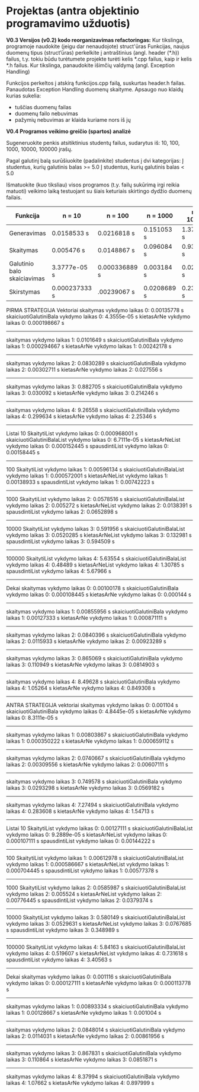 # Projektas (antra objektinio programavimo užduotis)

**V0.3
Versijos (v0.2) kodo reorganizavimas refactoringas:**
Kur tikslinga, programoje naudokite (jeigu dar nenaudojote) struct'ūras
Funkcijas, naujus duomenų tipus (struct’ūras) perkelkite į antraštinius (angl. header (*.h)) failus, t.y. tokiu būdu turėtumete projekte turėti kelis *.cpp failus, kaip ir kelis *.h failus.
Kur tikslinga, panaudokite išimčių valdymą (angl. Exception Handling)

Funkcijos perkeltos į atskirą funkcijos.cpp failą, suskurtas header.h failas.
Panaudotas Exception Handling duomenų skaityme. Apsaugo nuo klaidų kurias sukelia:
- tuščias duomenų failas
- duomenų failo nebuvimas
- pažymių nebuvimas ar klaida kuriame nors iš jų

**V0.4
Programos veikimo greičio (spartos) analizė**

Sugeneruokite penkis atsitiktinius studentų failus, sudarytus iš: 10, 100, 1000, 10000, 100000 įrašų.

Pagal galutinį balą surūšiuokite (padalinkite) studentus į dvi kategorijas:
Į studentus, kurių galutinis balas >= 5.0
Į studentus, kurių galutinis balas < 5.0

Išmatuokite (kuo tiksliau) visos programos (t.y. failų sukūrimą irgi reikia matuoti) veikimo laiką testuojant su šiais keturiais skirtingo dydžio duomenų failais.

| Funkcija | n = 10 | n = 100 | n = 1000 | n = 10000 | n = 100000 | 
| ----------------| ------------ | -------- | ------- | ------- | ------- |
| Generavimas |  0.0158533 s| 0.0216818 s| 0.151053 s | 1.37125 s | 13.4309 s |
| Skaitymas |  0.005476 s| 0.0148867 s | 0.096084 s | 0.930283 s |  9.37558 s |
| Galutinio balo skaiciavimas | 3.3777e-05 s |  0.000336889 s| 0.003184 s| 0.029408 s | 0.306129 s |
| Skirstymas | 0.000237333 s| .00239067 s | 0.0208689 s|  0.23731 s | 2.67215 s |

PIRMA STRATEGIJA
Vektoriai
skaitymas vykdymo laikas                0: 0.00135778 s
skaiciuotiGalutiniBala vykdymo laikas   0: 4.3555e-05 s
kietasArNe vykdymo laikas               0: 0.000198667 s
______________________________
skaitymas vykdymo laikas                1: 0.0101649 s
skaiciuotiGalutiniBala vykdymo laikas   1: 0.000294667 s
kietasArNe vykdymo laikas               1: 0.00242178 s
______________________________
skaitymas vykdymo laikas                2: 0.0830289 s
skaiciuotiGalutiniBala vykdymo laikas   2: 0.00302711 s
kietasArNe vykdymo laikas               2: 0.027556   s
______________________________
skaitymas vykdymo laikas                3: 0.882705 s
skaiciuotiGalutiniBala vykdymo laikas   3: 0.030092 s
kietasArNe vykdymo laikas               3: 0.214246   s
______________________________
skaitymas vykdymo laikas                4: 9.26558 s
skaiciuotiGalutiniBala vykdymo laikas   4: 0.299634 s
kietasArNe vykdymo laikas               4: 2.25346    s
______________________________
Listai
10
SkaitytiList vykdymo laikas                       0: 0.000968001 s
skaiciuotiGalutiniBalaList vykdymo laikas         0: 6.7111e-05 s
kietasArNeList vykdymo laikas                     0: 0.000152445 s
spausdintiList vykdymo laikas                     0: 0.00158445 s
______________________________
100
SkaitytiList vykdymo laikas                       1: 0.00596134 s
skaiciuotiGalutiniBalaList vykdymo laikas         1: 0.000572001 s
kietasArNeList vykdymo laikas                     1: 0.00138933 s
spausdintiList vykdymo laikas                     1: 0.00742223 s
______________________________
1000
SkaitytiList vykdymo laikas                       2: 0.0578516 s
skaiciuotiGalutiniBalaList vykdymo laikas         2: 0.005272 s
kietasArNeList vykdymo laikas                     2: 0.0138391 s
spausdintiList vykdymo laikas                     2: 0.0652898 s
______________________________
10000
SkaitytiList vykdymo laikas                       3: 0.591956 s
skaiciuotiGalutiniBalaList vykdymo laikas         3: 0.0520285 s
kietasArNeList vykdymo laikas                     3: 0.132981 s
spausdintiList vykdymo laikas                     3: 0.594509 s
______________________________
100000
SkaitytiList vykdymo laikas                       4: 5.63554 s
skaiciuotiGalutiniBalaList vykdymo laikas         4: 0.48489 s
kietasArNeList vykdymo laikas                     4: 1.30785 s
spausdintiList vykdymo laikas                     4: 5.67966 s
______________________________
Dekai
skaitymas vykdymo laikas                0: 0.00100178 s
skaiciuotiGalutiniBala vykdymo laikas   0: 0.000108445 s
kietasArNe vykdymo laikas               0: 0.000144   s
______________________________
skaitymas vykdymo laikas                1: 0.00855956 s
skaiciuotiGalutiniBala vykdymo laikas   1: 0.00127333 s
kietasArNe vykdymo laikas               1: 0.000871111 s
______________________________
skaitymas vykdymo laikas                2: 0.0840396 s
skaiciuotiGalutiniBala vykdymo laikas   2: 0.0115933 s
kietasArNe vykdymo laikas               2: 0.00923289 s
______________________________
skaitymas vykdymo laikas                3: 0.865069 s
skaiciuotiGalutiniBala vykdymo laikas   3: 0.110949 s
kietasArNe vykdymo laikas               3: 0.0814903  s
______________________________
skaitymas vykdymo laikas                4: 8.49628 s
skaiciuotiGalutiniBala vykdymo laikas   4: 1.05264 s
kietasArNe vykdymo laikas               4: 0.849308   s
______________________________
ANTRA STRATEGIJA
vektoriai
skaitymas vykdymo laikas                0: 0.001104 s
skaiciuotiGalutiniBala vykdymo laikas   0: 4.8445e-05 s
kietasArNe vykdymo laikas               0: 8.3111e-05 s
______________________________
skaitymas vykdymo laikas                1: 0.00803867 s
skaiciuotiGalutiniBala vykdymo laikas   1: 0.000350222 s
kietasArNe vykdymo laikas               1: 0.000659112 s
______________________________
skaitymas vykdymo laikas                2: 0.0740667 s
skaiciuotiGalutiniBala vykdymo laikas   2: 0.00309556 s
kietasArNe vykdymo laikas               2: 0.00607111 s
______________________________
skaitymas vykdymo laikas                3: 0.749578 s
skaiciuotiGalutiniBala vykdymo laikas   3: 0.0293298 s
kietasArNe vykdymo laikas               3: 0.0569182  s
______________________________
skaitymas vykdymo laikas                4: 7.27494 s
skaiciuotiGalutiniBala vykdymo laikas   4: 0.283608 s
kietasArNe vykdymo laikas               4: 1.54713    s
______________________________
Listai
10
SkaitytiList vykdymo laikas                       0: 0.00127111 s
skaiciuotiGalutiniBalaList vykdymo laikas         0: 9.2889e-05 s
kietasArNeList vykdymo laikas                     0: 0.000107111 s
spausdintiList vykdymo laikas                     0: 0.00144222 s
______________________________
100
SkaitytiList vykdymo laikas                       1: 0.00612978 s
skaiciuotiGalutiniBalaList vykdymo laikas         1: 0.000586667 s
kietasArNeList vykdymo laikas                     1: 0.000704445 s
spausdintiList vykdymo laikas                     1: 0.00577378 s
______________________________
1000
SkaitytiList vykdymo laikas                       2: 0.0585987 s
skaiciuotiGalutiniBalaList vykdymo laikas         2: 0.005524 s
kietasArNeList vykdymo laikas                     2: 0.00776445 s
spausdintiList vykdymo laikas                     2: 0.0379374 s
______________________________
10000
SkaitytiList vykdymo laikas                       3: 0.580149 s
skaiciuotiGalutiniBalaList vykdymo laikas         3: 0.0529631 s
kietasArNeList vykdymo laikas                     3: 0.0767685 s
spausdintiList vykdymo laikas                     3: 0.348989 s
______________________________
100000
SkaitytiList vykdymo laikas                       4: 5.84163 s
skaiciuotiGalutiniBalaList vykdymo laikas         4: 0.519607 s
kietasArNeList vykdymo laikas                     4: 0.731618 s
spausdintiList vykdymo laikas                     4: 3.40563 s
______________________________
Dekai
skaitymas vykdymo laikas                0: 0.001116 s
skaiciuotiGalutiniBala vykdymo laikas   0: 0.000127111 s
kietasArNe vykdymo laikas               0: 0.000113778 s
______________________________
skaitymas vykdymo laikas                1: 0.00893334 s
skaiciuotiGalutiniBala vykdymo laikas   1: 0.00128667 s
kietasArNe vykdymo laikas               1: 0.001004   s
______________________________
skaitymas vykdymo laikas                2: 0.0848014 s
skaiciuotiGalutiniBala vykdymo laikas   2: 0.0114031 s
kietasArNe vykdymo laikas               2: 0.00861956 s
______________________________
skaitymas vykdymo laikas                3: 0.867831 s
skaiciuotiGalutiniBala vykdymo laikas   3: 0.110864 s
kietasArNe vykdymo laikas               3: 0.0851871  s
______________________________
skaitymas vykdymo laikas                4: 8.37994 s
skaiciuotiGalutiniBala vykdymo laikas   4: 1.07662 s
kietasArNe vykdymo laikas               4: 0.897999   s
